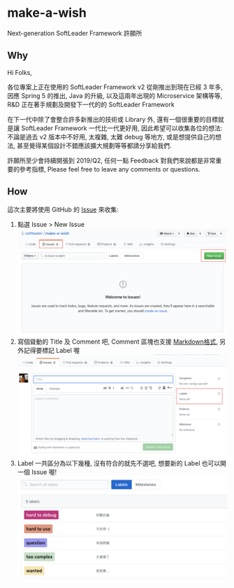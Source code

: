 # make-a-wish

Next-generation SoftLeader Framework 許願所

## Why

Hi Folks,

各位專案上正在使用的 SoftLeader Framework v2 從剛推出到現在已經 3 年多, 因應 Spring 5 的推出, Java 的升級, 以及這兩年出現的 Microservice 架構等等, R&D 正在著手規劃及開發下一代的的 SoftLeader Framework

在下一代中除了會整合許多新推出的技術或 Library 外, 還有一個很重要的目標就是讓 SoftLeader Framework 一代比一代更好用, 因此希望可以收集各位的想法: 不論是過去 v2 版本中不好用, 太複雜, 太難 debug 等地方, 或是想提供自己的想法, 甚至覺得某個設計不錯應該擴大規劃等等都請分享給我們.

許願所至少會持續開張到 2019/Q2, 任何一點 Feedback 對我們來說都是非常重要的參考指標, Please feel free to leave any comments or questions.

## How

這次主要將使用 GitHub 的 [Issue](https://github.com/softleader/make-a-wish/issues) 來收集:

1. 點選 Issue > New Issue
![](./issue-1.png)
1. 寫個聳動的 Title 及 Comment 吧, Comment 區塊也支援 [Markdown格式](https://guides.github.com/features/mastering-markdown/), 另外記得要標記 Label 喔
![](./issue-2.png)
1. Label 一共區分為以下幾種, 沒有符合的就先不選吧, 想要新的 Label 也可以開一個 Issue 喔!
![](./labels.png)
